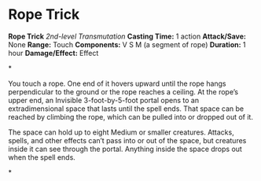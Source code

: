 # Rope Trick

**Rope Trick**
_2nd-level Transmutation_
**Casting Time:** 1 action
**Attack/Save:** None
**Range:** Touch
**Components:** V S M (a segment of rope)
**Duration:** 1 hour
**Damage/Effect:** Effect

*<p>You touch a rope. One end of it hovers upward until the rope hangs perpendicular to the ground or the rope reaches a ceiling. At the rope’s upper end, an Invisible 3-foot-by-5-foot portal opens to an extradimensional space that lasts until the spell ends. That space can be reached by climbing the rope, which can be pulled into or dropped out of it.

The space can hold up to eight Medium or smaller creatures. Attacks, spells, and other effects can’t pass into or out of the space, but creatures inside it can see through the portal. Anything inside the space drops out when the spell ends.</p>*